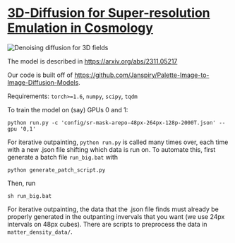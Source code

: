 # [3D-Diffusion for Super-resolution Emulation in Cosmology](https://arxiv.org/pdf/2311.05217.pdf)

![Denoising diffusion for 3D fields](https://github.com/adamrouhiainen/3D-Diffusion/blob/main/diffusion_example.png)

The model is described in https://arxiv.org/abs/2311.05217

Our code is built off of https://github.com/Janspiry/Palette-Image-to-Image-Diffusion-Models.

Requirements:  `torch>=1.6`, `numpy`, `scipy`, `tqdm`

To train the model on (say) GPUs 0 and 1:

`python run.py -c 'config/sr-mask-arepo-48px-264px-128p-2000T.json' --gpu '0,1'`

For iterative outpainting, `python run.py` is called many times over, each time with a new .json file shifting which data is run on. To automate this, first generate a batch file `run_big.bat` with

`python generate_patch_script.py`

Then, run

`sh run_big.bat`

For iterative outpainting, the data that the .json file finds must already be properly generated in the outpanting invervals that you want (we use 24px intervals on 48px cubes). There are scripts to preprocess the data in `matter_density_data/`.
